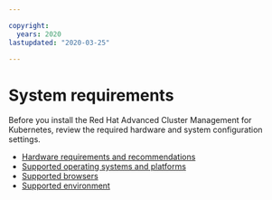 ```yaml
---

copyright:
  years: 2020
lastupdated: "2020-03-25"

---
```


# System requirements

Before you install the Red Hat Advanced Cluster Management for Kubernetes, review the required hardware and system configuration settings.

- [Hardware requirements and recommendations](hardware_reqs.md)
- [Supported operating systems and platforms](supported_os.md)
- [Supported browsers](supported_browsers.md)
- [Supported environment](environment_overviews.md)

